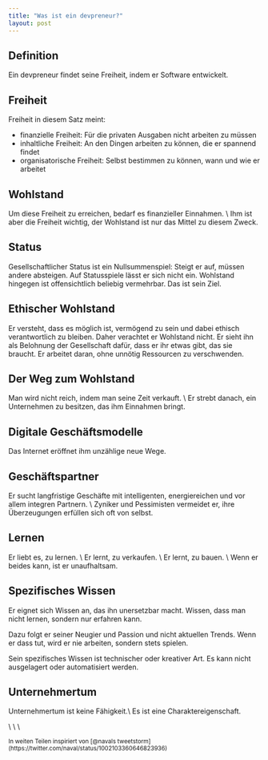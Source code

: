 ```yaml
---
title: "Was ist ein devpreneur?"
layout: post
---
```


## Definition

Ein devpreneur findet seine Freiheit, indem er Software entwickelt.

## Freiheit

Freiheit in diesem Satz meint:

- finanzielle Freiheit: Für die privaten Ausgaben nicht arbeiten zu müssen
- inhaltliche Freiheit: An den Dingen arbeiten zu können, die er spannend findet
- organisatorische Freiheit: Selbst bestimmen zu können, wann und wie er arbeitet

## Wohlstand

Um diese Freiheit zu erreichen, bedarf es finanzieller Einnahmen. \\
Ihm ist aber die Freiheit wichtig, der Wohlstand ist nur das Mittel zu diesem Zweck.

## Status

Gesellschaftlicher Status ist ein Nullsummenspiel:
Steigt er auf, müssen andere absteigen.
Auf Statusspiele lässt er sich nicht ein.
Wohlstand hingegen ist offensichtlich beliebig vermehrbar.
Das ist sein Ziel.

## Ethischer Wohlstand

Er versteht, dass es möglich ist, vermögend zu sein und dabei ethisch verantwortlich zu bleiben.
Daher verachtet er Wohlstand nicht.
Er sieht ihn als Belohnung der Gesellschaft dafür, dass er ihr etwas gibt, das sie braucht.
Er arbeitet daran, ohne unnötig Ressourcen zu verschwenden.

## Der Weg zum Wohlstand

Man wird nicht reich, indem man seine Zeit verkauft. \\
Er strebt danach, ein Unternehmen zu besitzen, das ihm Einnahmen bringt.

## Digitale Geschäftsmodelle

Das Internet eröffnet ihm unzählige neue Wege.

## Geschäftspartner

Er sucht langfristige Geschäfte mit intelligenten, energiereichen und vor allem integren Partnern. \\
Zyniker und Pessimisten vermeidet er, ihre Überzeugungen erfüllen sich oft von selbst.

## Lernen

Er liebt es, zu lernen. \\
Er lernt, zu verkaufen. \\
Er lernt, zu bauen. \\
Wenn er beides kann, ist er unaufhaltsam.

## Spezifisches Wissen

Er eignet sich Wissen an, das ihn unersetzbar macht.
Wissen, dass man nicht lernen, sondern nur erfahren kann.

Dazu folgt er seiner Neugier und Passion und nicht aktuellen Trends.
Wenn er dass tut, wird er nie arbeiten, sondern stets spielen.

Sein spezifisches Wissen ist technischer oder kreativer Art.
Es kann nicht ausgelagert oder automatisiert werden.

## Unternehmertum

Unternehmertum ist keine Fähigkeit.\\
Es ist eine Charaktereigenschaft.

\\
\\
\\

<sup>
In weiten Teilen inspiriert von [@navals tweetstorm](https://twitter.com/naval/status/1002103360646823936)
</sup>
